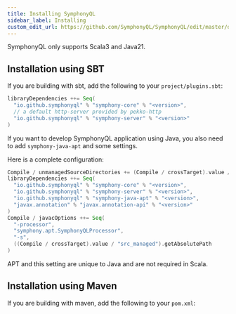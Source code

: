 ```yaml
---
title: Installing SymphonyQL
sidebar_label: Installing
custom_edit_url: https://github.com/SymphonyQL/SymphonyQL/edit/master/docs/installation.md
---
```


SymphonyQL only supports Scala3 and Java21.

## Installation using SBT

If you are building with sbt, add the following to your `project/plugins.sbt`:
```scala
libraryDependencies ++= Seq(
  "io.github.symphonyql" % "symphony-core" % "<version>",
  // a default http-server provided by pekko-http
  "io.github.symphonyql" % "symphony-server" % "<version>"
)
```

If you want to develop SymphonyQL application using Java, you also need to add `symphony-java-apt` and some settings.

Here is a complete configuration:
```scala
Compile / unmanagedSourceDirectories += (Compile / crossTarget).value / "src_managed"
libraryDependencies ++= Seq(
  "io.github.symphonyql" % "symphony-core" % "<version>",
  "io.github.symphonyql" % "symphony-server" % "<version>",
  "io.github.symphonyql" % "symphony-java-apt" % "<version>",
  "javax.annotation" % "javax.annotation-api" % "<version>"
)
Compile / javacOptions ++= Seq(
  "-processor",
  "symphony.apt.SymphonyQLProcessor",
  "-s",
  ((Compile / crossTarget).value / "src_managed").getAbsolutePath
)
```

APT and this setting are unique to Java and are not required in Scala.

## Installation using Maven

If you are building with maven, add the following to your `pom.xml`:
```xml

```
